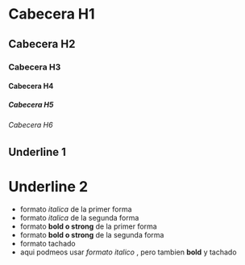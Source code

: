 # Cabecera H1
## Cabecera H2
### Cabecera H3
#### Cabecera H4 
##### Cabecera H5    
###### Cabecera H6

Underline 1 
-----------
Underline 2 
=====
- formato  *italica* de la primer forma 
- formato  _italica_ de la segunda forma
- formato **bold o strong** de la primer forma 
- formato __bold o strong__ de la segunda  forma 
- formato tachado
-  aqui podmeos usar *formato italico* , pero tambien **bold** y tachado 